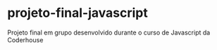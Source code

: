 # projeto-final-javascript
Projeto final em grupo desenvolvido durante o curso de Javascript da Coderhouse
